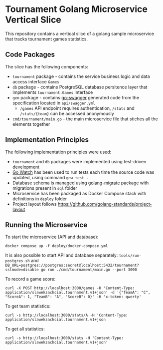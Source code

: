 # Tournament Golang Microservice Vertical Slice

This repository contains a vertical slice of a golang sample microservice that
tracks tournament games statistics.

## Code Packages

The slice has the following components:

* `tournament` package - contains the service business logic and data access
  interface `Games`
* `db` package - contains PostgreSQL database persitence layer that implements
  `tournament.Games` interface
* `gen` package - contains [go-swagger](https://github.com/go-swagger/go-swagger)
  generated code from the specification located in `api/swagger.yml`
  * `/games` API endpoint requires authentication, `/stats` and `/stats/{team}`
    can be accessed anonymously
* `cmd/tournament/main.go` - the main microservice file that stiches all the
  elements together

## Implementation Principles

The following implementation principles were used:

* `tournament` and `db` packages were implemented using test-driven development
* [Go Watch](https://github.com/mitranim/gow) has been used to run tests each
  time the source code was updated, using command `gow test .`
* Database schema is managed using [golang-migrate](https://github.com/golang-migrate/migrate)
  package with migrations present in `sql` folder
* Microservice has been packaged as Docker Compose stack with definitions in
  `deploy` folder
* Project layout follows https://github.com/golang-standards/project-layout

## Running the Microservice

To start the microservice (API and database):

```shell
docker compose up -f deploy/docker-compose.yml
```

It is also possible to start API and database separately: `tools/run-postgres.sh`
and `DB_URL=postgres://postgres:secret@localhost:5432/tournament?sslmode=disable go run ./cmd/tournament/main.go --port 3000`

To record a game score:

```shell
curl -X POST http://localhost:3000/games -H 'Content-Type: application/slawekzachcial.tournament.v1+json' -d '{"TeamA": "C", "ScoreA": 1, "TeamB": "A", "ScoreB": 0}' -H 'x-token: qwerty'
```

To get team statistics:

```shell
curl -s http://localhost:3000/stats/A -H 'Content-Type: application/slawekzachcial.tournament.v1+json
```

To get all statistics:

```shell
curl -s http://localhost:3000/stats -H 'Content-Type: application/slawekzachcial.tournament.v1+json'
```

